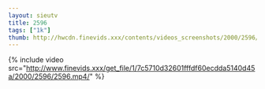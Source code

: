 ```yaml
--- 
layout: sieutv
title: 2596
tags: ["1k"]
thumb: http://hwcdn.finevids.xxx/contents/videos_screenshots/2000/2596/preview.mp4.jpg
---
```

{% include video src="http://www.finevids.xxx/get_file/1/7c5710d32601fffdf60ecdda5140d45a/2000/2596/2596.mp4/" %} 
